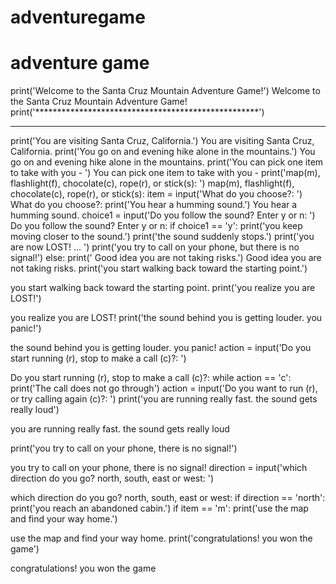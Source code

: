 # adventuregame
# adventure game
print('Welcome to the Santa Cruz Mountain Adventure Game!')
Welcome to the Santa Cruz Mountain Adventure Game!
print('***************************************************')
***************************************************
print('You are visiting Santa Cruz, California.')
You are visiting Santa Cruz, California.
print('You go on and evening hike alone in the mountains.')
You go on and evening hike alone in the mountains.
print('You can pick one item to take with you - ')
You can pick one item to take with you - 
print('map(m), flashlight(f), chocolate(c), rope(r), or stick(s): ')
map(m), flashlight(f), chocolate(c), rope(r), or stick(s): 
item = input('What do you choose?: ')
What do you choose?: 
print('You hear a humming sound.')
You hear a humming sound.
choice1 = input('Do you follow the sound? Enter y or n: ')
Do you follow the sound? Enter y or n: 
if choice1 == 'y':
    print('you keep moving closer to the sound.')
    print('the sound suddenly stops.')
    print('you are now LOST! ... ')
    print('you try to call on your phone, but there is no signal!')
else:
print(' Good idea you are not taking risks.')
 Good idea you are not taking risks.
print('you start walking back toward the starting point.')
      
you start walking back toward the starting point.
print('you realize you are LOST!')
      
you realize you are LOST!
print('the sound behind you is getting louder. you panic!')
      
the sound behind you is getting louder. you panic!
action = input('Do you start running (r), stop to make a call (c)?: ')
      
Do you start running (r), stop to make a call (c)?: 
while action == 'c':
    print('The call does not go through')
    action = input('Do you want to run (r), or try calling again (c)?: ')
print('you are running really fast. the sound gets really loud')
      
you are running really fast. the sound gets really loud

print('you try to call on your phone, there is no signal!')
      
you try to call on your phone, there is no signal!
direction = input('which direction do you go? north, south, east or west: ')
      
which direction do you go? north, south, east or west: 
if direction == 'north':
      print('you reach an abandoned cabin.')
      if item == 'm':
print('use the map and find your way home.')
      
use the map and find your way home.
print('congratulations! you won the game')
      
congratulations! you won the game
